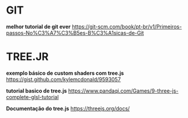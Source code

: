 # GIT

**melhor tutorial de git ever**
https://git-scm.com/book/pt-br/v1/Primeiros-passos-No%C3%A7%C3%B5es-B%C3%A1sicas-de-Git

# TREE.JR
**exemplo básico de custom shaders com tree.js**
https://gist.github.com/kylemcdonald/9593057

**tutorial basico de tree.js**
https://www.pandaqi.com/Games/9-three-js-complete-glsl-tutorial

**Documentação do tree.js**
https://threejs.org/docs/